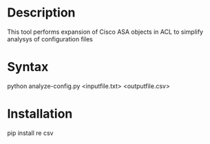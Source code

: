 # Description
This tool performs expansion of Cisco ASA objects in ACL to simplify analysys of configuration files

# Syntax 
python analyze-config.py <inputfile.txt> <outputfile.csv>

# Installation 
pip install re csv


